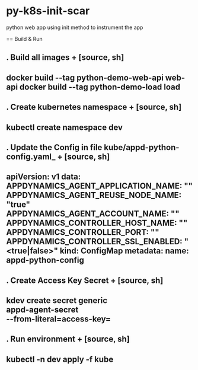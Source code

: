 # py-k8s-init-scar
python web app using init method to instrument the app

== Build & Run

. Build all images
+
[source, sh]
----
docker build --tag python-demo-web-api web-api
docker build --tag python-demo-load load
----


. Create kubernetes namespace
+
[source, sh]
----
kubectl create namespace dev
----

. Update the Config in file kube/appd-python-config.yaml_
+ 
[source, sh]
----
apiVersion: v1
data:
  APPDYNAMICS_AGENT_APPLICATION_NAME: "<agent-application-name>"
  APPDYNAMICS_AGENT_REUSE_NODE_NAME: "true"
  APPDYNAMICS_AGENT_ACCOUNT_NAME: "<agent-account-name>"
  APPDYNAMICS_CONTROLLER_HOST_NAME: "<controller-host-name>"
  APPDYNAMICS_CONTROLLER_PORT: "<controller-port>"
  APPDYNAMICS_CONTROLLER_SSL_ENABLED: "<true|false>"
kind: ConfigMap
metadata:
  name: appd-python-config
----


. Create Access Key Secret
+
[source, sh]
----
kdev create secret generic \
    appd-agent-secret \
    --from-literal=access-key=<access key>
----

. Run environment
+
[source, sh]
----
kubectl -n dev apply -f kube
----

